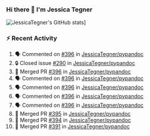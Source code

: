 ### Hi there 👋 I'm Jessica Tegner

![JessicaTegner's GitHub stats](https://github-readme-stats.vercel.app/api?username=jessicategner)]


### :zap: Recent Activity

<!--START_SECTION:activity-->
1. 🗣 Commented on [#396](https://github.com/JessicaTegner/pypandoc/pull/396#issuecomment-2663771207) in [JessicaTegner/pypandoc](https://github.com/JessicaTegner/pypandoc)
2. 🔒 Closed issue [#290](https://github.com/JessicaTegner/pypandoc/issues/290) in [JessicaTegner/pypandoc](https://github.com/JessicaTegner/pypandoc)
3. 🎉 Merged PR [#396](https://github.com/JessicaTegner/pypandoc/pull/396) in [JessicaTegner/pypandoc](https://github.com/JessicaTegner/pypandoc)
4. 🗣 Commented on [#396](https://github.com/JessicaTegner/pypandoc/pull/396#issuecomment-2663763176) in [JessicaTegner/pypandoc](https://github.com/JessicaTegner/pypandoc)
5. 🗣 Commented on [#396](https://github.com/JessicaTegner/pypandoc/pull/396#issuecomment-2661141675) in [JessicaTegner/pypandoc](https://github.com/JessicaTegner/pypandoc)
6. 🗣 Commented on [#396](https://github.com/JessicaTegner/pypandoc/pull/396#issuecomment-2629050116) in [JessicaTegner/pypandoc](https://github.com/JessicaTegner/pypandoc)
7. 🗣 Commented on [#396](https://github.com/JessicaTegner/pypandoc/pull/396#issuecomment-2622642092) in [JessicaTegner/pypandoc](https://github.com/JessicaTegner/pypandoc)
8. 🎉 Merged PR [#395](https://github.com/JessicaTegner/pypandoc/pull/395) in [JessicaTegner/pypandoc](https://github.com/JessicaTegner/pypandoc)
9. 🎉 Merged PR [#394](https://github.com/JessicaTegner/pypandoc/pull/394) in [JessicaTegner/pypandoc](https://github.com/JessicaTegner/pypandoc)
10. 🎉 Merged PR [#391](https://github.com/JessicaTegner/pypandoc/pull/391) in [JessicaTegner/pypandoc](https://github.com/JessicaTegner/pypandoc)
<!--END_SECTION:activity-->
